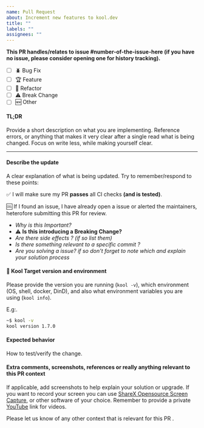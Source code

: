 ```yaml
---
name: Pull Request
about: Increment new features to kool.dev
title: ""
labels: ""
assignees: ""
---
```


**This PR handles/relates to issue #number-of-the-issue-here (if you have no issue, please consider opening one for history tracking).**

-   [ ] :beetle: Bug Fix
-   [ ] :trophy: Feature
-   [ ] :pencil: Refactor
-   [ ] :warning: Break Change
-   [ ] :new: Other

#### TL;DR

Provide a short description on what you are implementing. Reference errors, or anything that makes it very clear after a single read what is being changed. Focus on write less, while making yourself clear.

<hr>

#### Describe the update

A clear explanation of what is being updated. Try to remember/respond to these points:

:white_check_mark: I will make sure my PR **passes** all CI checks **(and is tested)**.

:cool: If I found an issue, I have already open a issue or alerted the maintainers, heterofore submitting this PR for review.

-   _Why is this Important?_
-   :warning: **Is this introducing a Breaking Change?**
-   _Are there side effects ? (if so list them)_
-   _Is there something relevant to a specific commit ?_
-   _Are you solving a issue? if so don't forget to note which and explain your solution process_

#### :dart: Kool Target version and environment

Please provide the version you are running (`kool -v`), which environment (OS, shell, docker, DinD), and also what environment variables you are using (`kool info`).

E.g:.

```bash
~$ kool -v
kool version 1.7.0
```

#### Expected behavior

How to test/verify the change.

#### Extra comments, screenshots, references or really anything relevant to this PR context

If applicable, add screenshots to help explain your solution or upgrade. If you want to record your screen you can use [ShareX Opensource Screen Capture](https://getsharex.com), or other software of your choice. Remember to provide a private [YouTube](https://youtube.com) link for videos.

Please let us know of any other context that is relevant for this PR .
